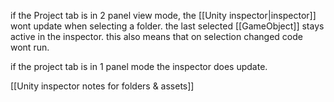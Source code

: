 if the Project tab is in 2 panel view mode, the [[Unity inspector|inspector]] wont update when selecting a folder.
the last selected [[GameObject]] stays active in the inspector.
this also means that on selection changed code wont run.

if the project tab is in 1 panel mode the inspector does update.

[[Unity inspector notes for folders & assets]]

